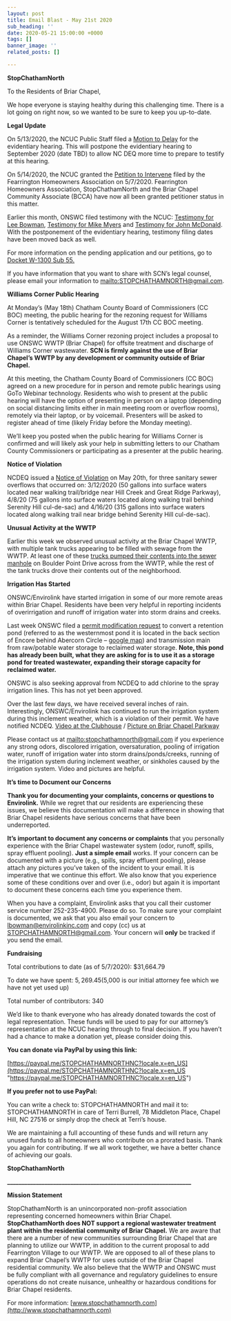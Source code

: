 ```yaml
---
layout: post
title: Email Blast - May 21st 2020
sub_heading: ''
date: 2020-05-21 15:00:00 +0000
tags: []
banner_image: ''
related_posts: []

---
```

**StopChathamNorth**

To the Residents of Briar Chapel,

We hope everyone is staying healthy during this challenging time. There is a lot going on right now, so we wanted to be sure to keep you up-to-date.

**Legal Update**

On 5/13/2020, the NCUC Public Staff filed a [Motion to Delay](https://starw1.ncuc.net/NCUC/ViewFile.aspx?Id=f17380d7-80ea-4a29-9b66-a14d6ac3301b) for the evidentiary hearing. This will postpone the evidentiary hearing to September 2020 (date TBD) to allow NC DEQ more time to prepare to testify at this hearing.

On 5/14/2020, the NCUC granted the [Petition to Intervene](https://starw1.ncuc.net/NCUC/ViewFile.aspx?Id=f2024428-7d2e-46ba-9588-af72a8a3d5a0) filed by the Fearrington Homeowners Association on 5/7/2020. Fearrington Homeowners Association, StopChathamNorth and the Briar Chapel Community Associate (BCCA) have now all been granted petitioner status in this matter.

Earlier this month, ONSWC filed testimony with the NCUC: [Testimony for Lee Bowman](https://starw1.ncuc.net/NCUC/ViewFile.aspx?Id=56a73db5-1dfb-4ea8-822e-3960dd7fbb27), [Testimony for Mike Myers](https://starw1.ncuc.net/NCUC/ViewFile.aspx?Id=85b894e2-2c47-471c-a19a-f934bef2aaac) and [Testimony for John McDonald](https://starw1.ncuc.net/NCUC/ViewFile.aspx?Id=8150d802-5747-44cd-b3ce-ca46891d673a). With the postponement of the evidentiary hearing, testimony filing dates have been moved back as well.

For more information on the pending application and our petitions, go to [Docket W-1300 Sub 55.](https://starw1.ncuc.net/NCUC/page/docket-docs/PSC/DocketDetails.aspx?DocketId=117f300e-fc76-4e8e-815c-20b0340d7827)

If you have information that you want to share with SCN’s legal counsel, please email your information to [mailto:STOPCHATHAMNORTH@gmail.com](mailto:STOPCHATHAMNORTH@gmail.com).

**Williams Corner Public Hearing**

At Monday’s (May 18th) Chatham County Board of Commissioners (CC BOC) meeting, the public hearing for the rezoning request for Williams Corner is tentatively scheduled for the August 17th CC BOC meeting.

As a reminder, the Williams Corner rezoning project includes a proposal to use ONSWC WWTP (Briar Chapel) for offsite treatment and discharge of Williams Corner wastewater. **SCN is firmly against the use of Briar Chapel’s WWTP by any development or community outside of Briar Chapel.**

At this meeting, the Chatham County Board of Commissioners (CC BOC) agreed on a new procedure for in person and remote public hearings using GoTo Webinar technology. Residents who wish to present at the public hearing will have the option of presenting in person on a laptop (depending on social distancing limits either in main meeting room or overflow rooms), remotely via their laptop, or by voicemail. Presenters will be asked to register ahead of time (likely Friday before the Monday meeting).

We’ll keep you posted when the public hearing for Williams Corner is confirmed and will likely ask your help in submitting letters to our Chatham County Commissioners or participating as a presenter at the public hearing.

**Notice of Violation**

NCDEQ issued a [Notice of Violation](https://edocs.deq.nc.gov/WaterResources/DocView.aspx?id=1188778&dbid=0&repo=WaterResources) on May 20th, for three sanitary sewer overflows that occurred on: 3/12/2020 (50 gallons into surface waters located near walking trail/bridge near Hill Creek and Great Ridge Parkway), 4/8/20 (75 gallons into surface waters located along walking trail behind Serenity Hill cul-de-sac) and 4/16/20 (315 gallons into surface waters located along walking trail near bridge behind Serenity Hill cul-de-sac).

**Unusual Activity at the WWTP**

Earlier this week we observed unusual activity at the Briar Chapel WWTP, with multiple tank trucks appearing to be filled with sewage from the WWTP. At least one of these [trucks pumped their contents into the sewer manhole](https://drive.google.com/file/d/1l-itNFeORtDUlzmGdk3H1s0WCQlo_Lco/view?usp=sharing) on Boulder Point Drive across from the WWTP, while the rest of the tank trucks drove their contents out of the neighborhood.

**Irrigation Has Started**

ONSWC/Envirolink have started irrigation in some of our more remote areas within Briar Chapel. Residents have been very helpful in reporting incidents of overirrigation and runoff of irrigation water into storm drains and creeks.

Last week ONSWC filed a [permit modification request](https://edocs.deq.nc.gov/WaterResources/DocView.aspx?id=1179390&dbid=0&repo=WaterResources) to convert a retention pond (referred to as the westernmost pond it is located in the back section of Encore behind Abercorn Circle – [google map](https://drive.google.com/file/d/1I4LsYApNrNhhC9JBsLiNNvW1cjHaylrF/view?usp=sharing)) and transmission main from raw/potable water storage to reclaimed water storage. **Note, this pond has already been built, what they are asking for is to use it as a storage pond for treated wastewater, expanding their storage capacity for reclaimed water.**

ONSWC is also seeking approval from NCDEQ to add chlorine to the spray irrigation lines. This has not yet been approved.

Over the last few days, we have received several inches of rain. Interestingly, ONSWC/Envirolink has continued to run the irrigation system during this inclement weather, which is a violation of their permit. We have notified NCDEQ. [Video at the Clubhouse](https://drive.google.com/file/d/1czf0rH7TpzXcNPILjfuv8Z-JRCmlRpWr/view?usp=sharing) / [Picture on Briar Chapel Parkway](https://drive.google.com/file/d/1357T4xJhsb2EQfeIUTUiFC-fNpX8OL0r/view?usp=sharing)

Please contact us at [mailto:stopchathamnorth@gmail.com](mailto:stopchathamnorth@gmail.com) if you experience any strong odors, discolored irrigation, oversaturation, pooling of irrigation water, runoff of irrigation water into storm drains/ponds/creeks, running of the irrigation system during inclement weather, or sinkholes caused by the irrigation system. Video and pictures are helpful.

**It’s time to Document our Concerns**

**Thank you for documenting your complaints, concerns or questions to Envirolink.** While we regret that our residents are experiencing these issues, we believe this documentation will make a difference in showing that Briar Chapel residents have serious concerns that have been underreported.

**It’s important to document any concerns or complaints** that you personally experience with the Briar Chapel wastewater system (odor, runoff, spills, spray effluent pooling). **Just a simple email** works. If your concern can be documented with a picture (e.g., spills, spray effluent pooling), please attach any pictures you’ve taken of the incident to your email. It is imperative that we continue this effort. We also know that you experience some of these conditions over and over (i.e., odor) but again it is important to document these concerns each time you experience them.

When you have a complaint, Envirolink asks that you call their customer service number 252-235-4900. Please do so. To make sure your complaint is documented, we ask that you also email your concern to [lbowman@envirolinkinc.com](mailto:lbowman@envirolinkinc.com) and copy (cc) us at [STOPCHATHAMNORTH@gmail.com](mailto:STOPCHATHAMNORTH@gmail.com). Your concern will **only** be tracked if you send the email.

**Fundraising**

Total contributions to date (as of 5/7/2020): $31,664.79

To date we have spent: $5,269.45 ($5,000 is our initial attorney fee which we have not yet used up)

Total number of contributors: 340

We’d like to thank everyone who has already donated towards the cost of legal representation. These funds will be used to pay for our attorney’s representation at the NCUC hearing through to final decision. If you haven’t had a chance to make a donation yet, please consider doing this.

**You can donate via PayPal by using this link:**

[https://paypal.me/STOPCHATHAMNORTHNC?locale.x=en_US](https://paypal.me/STOPCHATHAMNORTHNC?locale.x=en_US "https://paypal.me/STOPCHATHAMNORTHNC?locale.x=en_US")

**If you prefer not to use PayPal:**

You can write a check to: STOPCHATHAMNORTH and mail it to: STOPCHATHAMNORTH in care of Terri Burrell, 78 Middleton Place, Chapel Hill, NC 27516 or simply drop the check at Terri’s house.

We are maintaining a full accounting of these funds and will return any unused funds to all homeowners who contribute on a prorated basis. Thank you again for contributing. If we all work together, we have a better chance of achieving our goals.

**StopChathamNorth**

**________________________________________________________________**

**Mission Statement**

StopChathamNorth is an unincorporated non-profit association representing concerned homeowners within Briar Chapel. **StopChathamNorth does NOT support a regional wastewater treatment plant within the residential community of Briar Chapel.** We are aware that there are a number of new communities surrounding Briar Chapel that are planning to utilize our WWTP, in addition to the current proposal to add Fearrington Village to our WWTP. We are opposed to all of these plans to expand Briar Chapel’s WWTP for uses outside of the Briar Chapel residential community. We also believe that the WWTP and ONSWC must be fully compliant with all governance and regulatory guidelines to ensure operations do not create nuisance, unhealthy or hazardous conditions for Briar Chapel residents.

For more information: [www.stopchathamnorth.com](http://www.stopchathamnorth.com)